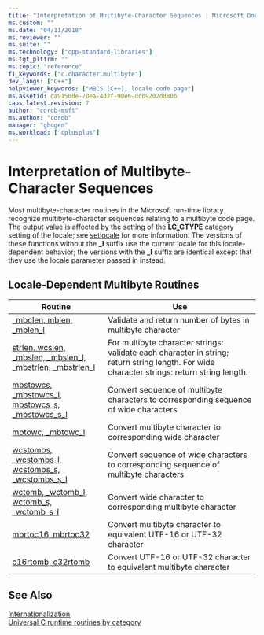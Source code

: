 ```yaml
---
title: "Interpretation of Multibyte-Character Sequences | Microsoft Docs"
ms.custom: ""
ms.date: "04/11/2018"
ms.reviewer: ""
ms.suite: ""
ms.technology: ["cpp-standard-libraries"]
ms.tgt_pltfrm: ""
ms.topic: "reference"
f1_keywords: ["c.character.multibyte"]
dev_langs: ["C++"]
helpviewer_keywords: ["MBCS [C++], locale code page"]
ms.assetid: da9150de-70ea-4d2f-90e6-ddb9202dd80b
caps.latest.revision: 7
author: "corob-msft"
ms.author: "corob"
manager: "ghogen"
ms.workload: ["cplusplus"]
---
```

# Interpretation of Multibyte-Character Sequences

Most multibyte-character routines in the Microsoft run-time library recognize multibyte-character sequences relating to a multibyte code page. The output value is affected by the setting of the **LC_CTYPE** category setting of the locale; see [setlocale](../c-runtime-library/reference/setlocale-wsetlocale.md) for more information. The versions of these functions without the **_l** suffix use the current locale for this locale-dependent behavior; the versions with the **_l** suffix are identical except that they use the locale parameter passed in instead.

## Locale-Dependent Multibyte Routines

|Routine|Use|
|-------------|---------|
|[_mbclen, mblen, _mblen_l](../c-runtime-library/reference/mbclen-mblen-mblen-l.md)|Validate and return number of bytes in multibyte character|
|[strlen, wcslen, _mbslen, _mbslen_l, _mbstrlen, _mbstrlen_l](../c-runtime-library/reference/strlen-wcslen-mbslen-mbslen-l-mbstrlen-mbstrlen-l.md)|For multibyte character strings: validate each character in string; return string length. For wide character strings: return string length.|
|[mbstowcs, _mbstowcs_l](../c-runtime-library/reference/mbstowcs-mbstowcs-l.md), [mbstowcs_s, _mbstowcs_s_l](../c-runtime-library/reference/mbstowcs-s-mbstowcs-s-l.md)|Convert sequence of multibyte characters to corresponding sequence of wide characters|
|[mbtowc, _mbtowc_l](../c-runtime-library/reference/mbtowc-mbtowc-l.md)|Convert multibyte character to corresponding wide character|
|[wcstombs, _wcstombs_l](../c-runtime-library/reference/wcstombs-wcstombs-l.md), [wcstombs_s, _wcstombs_s_l](../c-runtime-library/reference/wcstombs-s-wcstombs-s-l.md)|Convert sequence of wide characters to corresponding sequence of multibyte characters|
|[wctomb, _wctomb_l](../c-runtime-library/reference/wctomb-wctomb-l.md), [wctomb_s, _wctomb_s_l](../c-runtime-library/reference/wctomb-s-wctomb-s-l.md)|Convert wide character to corresponding multibyte character|
|[mbrtoc16, mbrtoc32](../c-runtime-library/reference/mbrtoc16-mbrtoc323.md)|Convert multibyte character to equivalent UTF-16 or UTF-32 character|
|[c16rtomb, c32rtomb](../c-runtime-library/reference/c16rtomb-c32rtomb1.md)|Convert UTF-16 or UTF-32 character to equivalent multibyte character|

## See Also

[Internationalization](../c-runtime-library/internationalization.md)<br/>
 [Universal C runtime routines by category](../c-runtime-library/run-time-routines-by-category.md)<br/>
